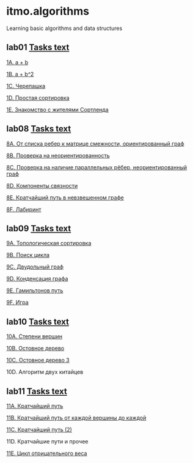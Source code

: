 # itmo.algorithms
Learning basic algorithms and data structures
## lab01 [Tasks text](https://github.com/mrskycriper/itmo.algorithms/blob/master/lab01/problems1.pdf)
[1A. a + b](https://github.com/mrskycriper/itmo.algorithms/blob/master/lab01/1A.cpp)

[1B. a + b^2](https://github.com/mrskycriper/itmo.algorithms/blob/master/lab01/1B.cpp)

[1C. Черепашка](https://github.com/mrskycriper/itmo.algorithms/blob/master/lab01/1C.cpp)

[1D. Простая сортировка](https://github.com/mrskycriper/itmo.algorithms/blob/master/lab01/1D.cpp)

[1E. Знакомство с жителями Сортленда](https://github.com/mrskycriper/itmo.algorithms/blob/master/lab01/1E.cpp)
## lab08 [Tasks text](https://github.com/mrskycriper/itmo.algorithms/blob/master/lab08/problems8.pdf)
[8A. От списка ребер к матрице смежности, ориентированный граф](https://github.com/mrskycriper/itmo.algorithms/blob/master/lab08/8A.cpp)

[8B. Проверка на неориентированность](https://github.com/mrskycriper/itmo.algorithms/blob/master/lab08/8B.cpp)

[8C. Проверка на наличие параллельных рёбер, неориентированный граф](https://github.com/mrskycriper/itmo.algorithms/blob/master/lab08/8C.cpp)

[8D. Компоненты связности](https://github.com/mrskycriper/itmo.algorithms/blob/master/lab08/8D.cpp)

[8E. Кратчайший путь в невзвешенном графе](https://github.com/mrskycriper/itmo.algorithms/blob/master/lab08/8E.cpp)

[8F. Лабиринт](https://github.com/mrskycriper/itmo.algorithms/blob/master/lab08/8F.cpp)
## lab09 [Tasks text](https://github.com/mrskycriper/itmo.algorithms/blob/master/lab09/problems9.pdf)
[9A. Топологическая сортировка](https://github.com/mrskycriper/itmo.algorithms/blob/master/lab09/9A.cpp)

[9B. Поиск цикла](https://github.com/mrskycriper/itmo.algorithms/blob/master/lab09/9B.cpp)

[9C. Двудольный граф](https://github.com/mrskycriper/itmo.algorithms/blob/master/lab09/9C.cpp)

[9D. Конденсация графа](https://github.com/mrskycriper/itmo.algorithms/blob/master/lab09/9D.cpp)

[9E. Гамильтонов путь](https://github.com/mrskycriper/itmo.algorithms/blob/master/lab09/9E.cpp)

[9F. Игра](https://github.com/mrskycriper/itmo.algorithms/blob/master/lab09/9F.cpp)

## lab10 [Tasks text](https://github.com/mrskycriper/itmo.algorithms/blob/master/lab10/problems10.pdf)
[10A. Степени вершин](https://github.com/mrskycriper/itmo.algorithms/blob/master/lab10/10A.cpp)

[10B. Остовное дерево](https://github.com/mrskycriper/itmo.algorithms/blob/master/lab10/10B.cpp)

[10C. Остовное дерево 3](https://github.com/mrskycriper/itmo.algorithms/blob/master/lab10/10C.cpp)

10D. Алгоритм двух китайцев

## lab11 [Tasks text](https://github.com/mrskycriper/itmo.algorithms/blob/master/lab11/problems11.pdf)
[11A. Кратчайший путь](https://github.com/mrskycriper/itmo.algorithms/blob/master/lab11/11A.cpp)

[11B. Кратчайший путь от каждой вершины до каждой](https://github.com/mrskycriper/itmo.algorithms/blob/master/lab11/11B.cpp)

[11C. Кратчайший путь (2)](https://github.com/mrskycriper/itmo.algorithms/blob/master/lab11/11C.cpp)

11D. Кратчайшие пути и прочее

[11E. Цикл отрицательного веса](https://github.com/mrskycriper/itmo.algorithms/blob/master/lab11/11E.cpp)
